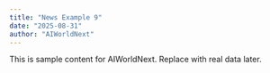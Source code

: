 ```yaml
---
title: "News Example 9"
date: "2025-08-31"
author: "AIWorldNext"
---
```

This is sample content for AIWorldNext. Replace with real data later.
